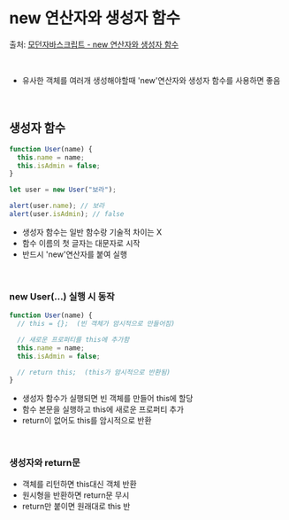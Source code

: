 # new 연산자와 생성자 함수

출처: [모던자바스크립트 - new 연산자와 생성자 함수](https://ko.javascript.info/constructor-new)

<br>

* 유사한 객체를 여러개 생성해야할때 'new'연산자와 생성자 함수를 사용하면 좋음

<br>

## 생성자 함수

```js
function User(name) {
  this.name = name;
  this.isAdmin = false;
}

let user = new User("보라");

alert(user.name); // 보라
alert(user.isAdmin); // false
```
* 생성자 함수는 일반 함수랑 기술적 차이는 X
* 함수 이름의 첫 글자는 대문자로 시작
* 반드시 'new'연산자를 붙여 실행

<br>

### new User(...) 실행 시 동작

```js
function User(name) {
  // this = {};  (빈 객체가 암시적으로 만들어짐)

  // 새로운 프로퍼티를 this에 추가함
  this.name = name;
  this.isAdmin = false;

  // return this;  (this가 암시적으로 반환됨)
}
```
* 생성자 함수가 실행되면 빈 객체를 만들어 this에 할당
* 함수 본문을 실행하고 this에 새로운 프로퍼티 추가
* return이 없어도 this를 암시적으로 반환

<br>

### 생성자와 return문
* 객체를 리턴하면 this대신 객체 반환
* 원시형을 반환하면 return문 무시
* return만 붙이면 원래대로 this 반

